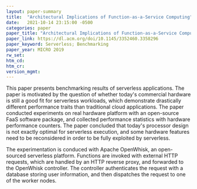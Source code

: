 ```yaml
---
layout: paper-summary
title:  "Architectural Implications of Function-as-a-Service Computing"
date:   2021-10-14 23:15:00 -0500
categories: paper
paper_title: "Architectural Implications of Function-as-a-Service Computing"
paper_link: https://dl.acm.org/doi/10.1145/3352460.3358296
paper_keyword: Serverless; Benchmarking
paper_year: MICRO 2019
rw_set:
htm_cd:
htm_cr:
version_mgmt:
---
```


This paper presents benchmarking results of serverless applications. 
The paper is motivated by the question of whether today's commercial hardware is still a good fit for serverless
workloads, which demonstrate drastically different performance traits than traditional cloud applications.
The paper conducted experiments on real hardware platform with an open-source FaaS software package, and collected
performance statistics with hardware performance counters.
The paper concluded that today's processor design is not exactly optimal for serverless execution, and some 
hardware features need to be reconsidered in order to be fully exploited by serverless.

The experimentation is conduced with Apache OpenWhisk, an open-sourced serverless platform. 
Functions are invoked with external HTTP requests, which are handled by an HTTP reverse proxy, and forwarded to the 
OpenWhisk controller. The controller authenticates the request with a database storing user information, and then 
dispatches the request to one of the worker nodes.


